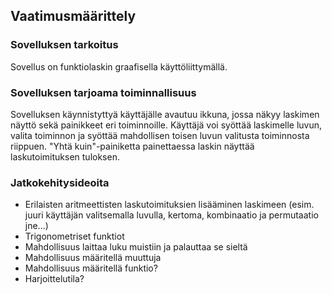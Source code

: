
## Vaatimusmäärittely
### Sovelluksen tarkoitus
Sovellus on funktiolaskin graafisella käyttöliittymällä.

### Sovelluksen tarjoama toiminnallisuus
Sovelluksen käynnistyttyä käyttäjälle avautuu ikkuna, jossa näkyy laskimen näyttö sekä painikkeet eri toiminnoille. Käyttäjä voi syöttää laskimelle luvun, valita toiminnon ja syöttää mahdollisen toisen luvun valitusta toiminnosta riippuen. "Yhtä kuin"-painiketta painettaessa laskin näyttää laskutoimituksen tuloksen.

### Jatkokehitysideoita
- Erilaisten aritmeettisten laskutoimituksien lisääminen laskimeen (esim. juuri käyttäjän valitsemalla luvulla, kertoma, kombinaatio ja permutaatio jne...)
- Trigonometriset funktiot
- Mahdollisuus laittaa luku muistiin ja palauttaa se sieltä
- Mahdollisuus määritellä muuttuja
- Mahdollisuus määritellä funktio?
- Harjoittelutila?

